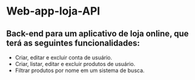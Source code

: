 # Web-app-loja-API

## Back-end para um aplicativo de loja online, que terá as seguintes funcionalidades:
- Criar, editar e excluir conta de usuário.
- Criar, listar, editar e excluir produtos de usuário.
- Filtrar produtos por nome em um sistema de busca.
